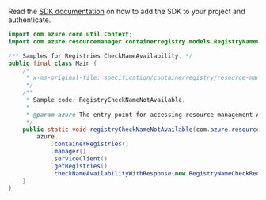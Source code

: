 Read the [SDK documentation](https://github.com/Azure/azure-sdk-for-java/blob/azure-resourcemanager_2.12.0/sdk/resourcemanager/azure-resourcemanager/README.md) on how to add the SDK to your project and authenticate.

```java
import com.azure.core.util.Context;
import com.azure.resourcemanager.containerregistry.models.RegistryNameCheckRequest;

/** Samples for Registries CheckNameAvailability. */
public final class Main {
    /*
     * x-ms-original-file: specification/containerregistry/resource-manager/Microsoft.ContainerRegistry/stable/2021-09-01/examples/RegistryCheckNameNotAvailable.json
     */
    /**
     * Sample code: RegistryCheckNameNotAvailable.
     *
     * @param azure The entry point for accessing resource management APIs in Azure.
     */
    public static void registryCheckNameNotAvailable(com.azure.resourcemanager.AzureResourceManager azure) {
        azure
            .containerRegistries()
            .manager()
            .serviceClient()
            .getRegistries()
            .checkNameAvailabilityWithResponse(new RegistryNameCheckRequest().withName("myRegistry"), Context.NONE);
    }
}
```
